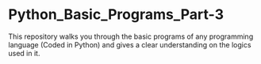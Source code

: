   # Python_Basic_Programs_Part-3
This repository walks you through the basic programs of any programming language (Coded in Python) and gives a clear understanding on the logics used in it.
